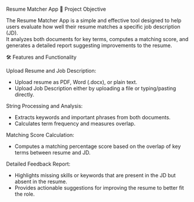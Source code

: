 Resume Matcher App
🎯 Project Objective

The Resume Matcher App is a simple and effective tool designed to help users evaluate how well their resume matches a specific job description (JD).  
It analyzes both documents for key terms, computes a matching score, and generates a detailed report suggesting improvements to the resume.

🛠 Features and Functionality

Upload Resume and Job Description:
  - Upload resume as PDF, Word (.docx), or plain text.
  - Upload Job Description either by uploading a file or typing/pasting directly.
  
String Processing and Analysis:
  - Extracts keywords and important phrases from both documents.
  - Calculates term frequency and measures overlap.

Matching Score Calculation:
  - Computes a matching percentage score based on the overlap of key terms between resume and JD.

Detailed Feedback Report:
  - Highlights missing skills or keywords that are present in the JD but absent in the resume.
  - Provides actionable suggestions for improving the resume to better fit the role.
